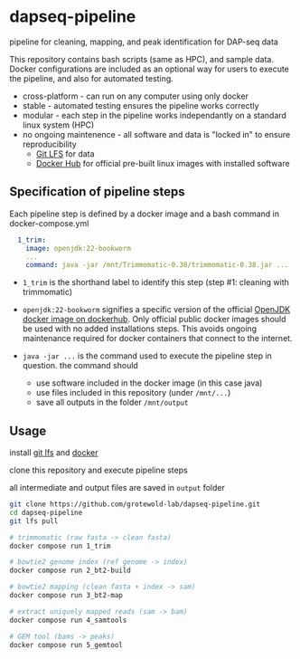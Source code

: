 # dapseq-pipeline

pipeline for cleaning, mapping, and peak identification for DAP-seq data

This repository contains bash scripts (same as HPC), and sample data. Docker configurations are included as an optional way for users to execute the pipeline, and also for automated testing.

- cross-platform - can run on any computer using only docker
- stable - automated testing ensures the pipeline works correctly
- modular - each step in the pipeline works independantly on a standard linux system (HPC)
- no ongoing maintenence - all software and data is "locked in" to ensure reproducibility
  - [Git LFS](https://git-lfs.com/) for data
  - [Docker Hub](https://hub.docker.com/search?q=) for official pre-built linux images with installed software

## Specification of pipeline steps

Each pipeline step is defined by a docker image and a bash command in docker-compose.yml

```yml
  1_trim:
    image: openjdk:22-bookworm
    ...
    command: java -jar /mnt/Trimmomatic-0.38/trimmomatic-0.38.jar ...
```
- `1_trim` is the shorthand label to identify this step (step #1: cleaning with trimmomatic)
- `openjdk:22-bookworm` signifies a specific version of the official [OpenJDK docker image on dockerhub](https://hub.docker.com/_/openjdk).
Only official public docker images should be used with no added installations steps.
This avoids ongoing maintenance required for docker containers that connect to the internet.

- `java -jar ...` is the command used to execute the pipeline step in question. 
the command should 
  - use software included in the docker image (in this case java) 
  - use files included in this repository (under `/mnt/...`)
  - save all outputs in the folder `/mnt/output`




## Usage

install [git lfs](https://git-lfs.com/) and [docker](https://www.docker.com/)

clone this repository and execute pipeline steps 

all intermediate and output files are saved in `output` folder
```bash
git clone https://github.com/grotewold-lab/dapseq-pipeline.git
cd dapseq-pipeline
git lfs pull

# trimmomatic (raw fasta -> clean fasta)
docker compose run 1_trim

# bowtie2 genome index (ref genome -> index)
docker compose run 2_bt2-build

# bowtie2 mapping (clean fasta + index -> sam)
docker compose run 3_bt2-map

# extract uniquely mapped reads (sam -> bam)
docker compose run 4_samtools

# GEM tool (bams -> peaks)
docker compose run 5_gemtool
```
